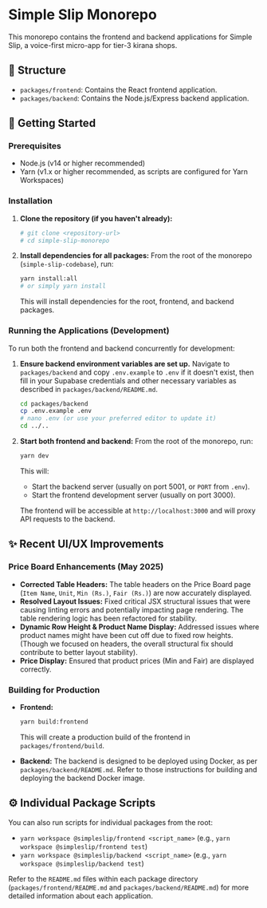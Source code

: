 # Simple Slip Monorepo

This monorepo contains the frontend and backend applications for Simple Slip, a voice-first micro-app for tier-3 kirana shops.

## 📂 Structure

-   `packages/frontend`: Contains the React frontend application.
-   `packages/backend`: Contains the Node.js/Express backend application.

## 🚀 Getting Started

### Prerequisites

-   Node.js (v14 or higher recommended)
-   Yarn (v1.x or higher recommended, as scripts are configured for Yarn Workspaces)

### Installation

1.  **Clone the repository (if you haven't already):**
    ```bash
    # git clone <repository-url>
    # cd simple-slip-monorepo
    ```

2.  **Install dependencies for all packages:**
    From the root of the monorepo (`simple-slip-codebase`), run:
    ```bash
    yarn install:all 
    # or simply yarn install
    ```
    This will install dependencies for the root, frontend, and backend packages.

### Running the Applications (Development)

To run both the frontend and backend concurrently for development:

1.  **Ensure backend environment variables are set up.**
    Navigate to `packages/backend` and copy `.env.example` to `.env` if it doesn't exist, then fill in your Supabase credentials and other necessary variables as described in `packages/backend/README.md`.

    ```bash
    cd packages/backend
    cp .env.example .env 
    # nano .env (or use your preferred editor to update it)
    cd ../.. 
    ```

2.  **Start both frontend and backend:**
    From the root of the monorepo, run:
    ```bash
    yarn dev
    ```
    This will:
    -   Start the backend server (usually on port 5001, or `PORT` from `.env`).
    -   Start the frontend development server (usually on port 3000).

    The frontend will be accessible at `http://localhost:3000` and will proxy API requests to the backend.

## ✨ Recent UI/UX Improvements

### Price Board Enhancements (May 2025)

-   **Corrected Table Headers:** The table headers on the Price Board page (`Item Name`, `Unit`, `Min (Rs.)`, `Fair (Rs.)`) are now accurately displayed.
-   **Resolved Layout Issues:** Fixed critical JSX structural issues that were causing linting errors and potentially impacting page rendering. The table rendering logic has been refactored for stability.
-   **Dynamic Row Height & Product Name Display:** Addressed issues where product names might have been cut off due to fixed row heights. (Though we focused on headers, the overall structural fix should contribute to better layout stability).
-   **Price Display:** Ensured that product prices (Min and Fair) are displayed correctly.

### Building for Production

-   **Frontend:**
    ```bash
    yarn build:frontend
    ```
    This will create a production build of the frontend in `packages/frontend/build`.

-   **Backend:**
    The backend is designed to be deployed using Docker, as per `packages/backend/README.md`. Refer to those instructions for building and deploying the backend Docker image.

## ⚙️ Individual Package Scripts

You can also run scripts for individual packages from the root:

-   `yarn workspace @simpleslip/frontend <script_name>` (e.g., `yarn workspace @simpleslip/frontend test`)
-   `yarn workspace @simpleslip/backend <script_name>` (e.g., `yarn workspace @simpleslip/backend test`)

Refer to the `README.md` files within each package directory (`packages/frontend/README.md` and `packages/backend/README.md`) for more detailed information about each application.
